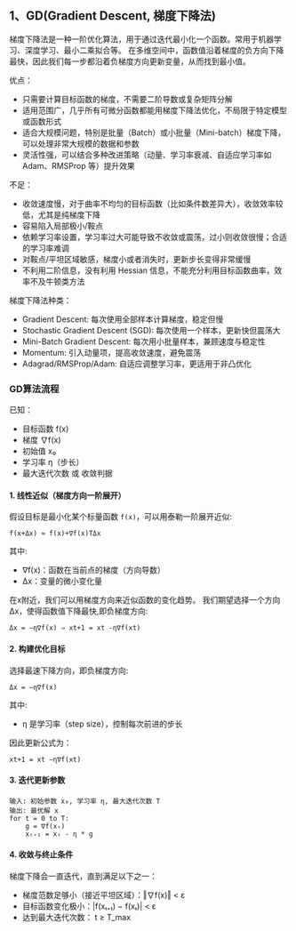 ## 1、GD(Gradient Descent, 梯度下降法)
梯度下降法是一种一阶优化算法，用于通过迭代最小化一个函数。常用于机器学习、深度学习、最小二乘拟合等。
在多维空间中，函数值沿着梯度的负方向下降最快，因此我们每一步都沿着负梯度方向更新变量，从而找到最小值。

优点：
- 只需要计算目标函数的梯度，不需要二阶导数或复杂矩阵分解
- 适用范围广，几乎所有可微分函数都能用梯度下降法优化，不局限于特定模型或函数形式
- 适合大规模问题，特别是批量（Batch）或小批量（Mini-batch）梯度下降，可以处理非常大规模的数据和参数
- 灵活性强，可以结合多种改进策略（动量、学习率衰减、自适应学习率如 Adam、RMSProp 等）提升效果

不足：
- 收敛速度慢，对于曲率不均匀的目标函数（比如条件数差异大），收敛效率较低，尤其是纯梯度下降
- 容易陷入局部极小/鞍点
- 依赖学习率设置，学习率过大可能导致不收敛或震荡，过小则收敛很慢；合适的学习率难调
- 对鞍点/平坦区域敏感，梯度小或者消失时，更新步长变得非常缓慢
- 不利用二阶信息，没有利用 Hessian 信息，不能充分利用目标函数曲率，效率不及牛顿类方法

梯度下降法种类：
- Gradient Descent: 每次使用全部样本计算梯度，稳定但慢
- Stochastic Gradient Descent (SGD): 每次使用一个样本，更新快但震荡大
- Mini-Batch Gradient Descent: 每次用小批量样本，兼顾速度与稳定性
- Momentum: 引入动量项，提高收敛速度，避免震荡
- Adagrad/RMSProp/Adam: 自适应调整学习率，更适用于非凸优化

### GD算法流程
已知：
- 目标函数 f(x)
- 梯度 ∇f(x)
- 初始值 x₀
- 学习率 η（步长）
- 最大迭代次数 或 收敛判据

#### 1. 线性近似（梯度方向一阶展开）
假设目标是最小化某个标量函数 `f(x)`，可以用泰勒一阶展开近似:

`f(x+Δx) ≈ f(x)+∇f(x)TΔx`

其中:
- ∇f(x)：函数在当前点的梯度（方向导数）
- Δx：变量的微小变化量

在x附近，我们可以用梯度方向来近似函数的变化趋势。
我们期望选择一个方向Δx，使得函数值下降最快,即负梯度方向:

`Δx = −η∇f(x) ⇒ xt+1 = xt -η∇f(xt)`

#### 2. 构建优化目标
选择最速下降方向，即负梯度方向:

`Δx = −η∇f(x)`

其中:
- η 是学习率（step size），控制每次前进的步长

因此更新公式为：

`xt+1 = xt −η∇f(xt)`

#### 3. 迭代更新参数

```
输入: 初始参数 x₀, 学习率 η, 最大迭代次数 T
输出: 最优解 x
for t = 0 to T:
    g = ∇f(xₜ)
    xₜ₊₁ = xₜ - η * g
```

#### 4. 收敛与终止条件
梯度下降会一直迭代，直到满足以下之一：
- 梯度范数足够小（接近平坦区域）：‖∇f(x)‖ < ε
- 目标函数变化极小：|f(xₜ₊₁) − f(xₜ)| < ε
- 达到最大迭代次数： t ≥ T_max